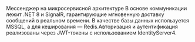 Мессенджер на микросервисной архитектуре
 В основе коммуникации лежит .NET 8 и SignalR, гарантирующие мгновенную доставку сообщений в реальном времени. В качестве базы данных используется MSSQL, а для кеширования — Redis.Авторизация и аутентификация реализованы через JWT-токены с использованием IdentityServer4. 
